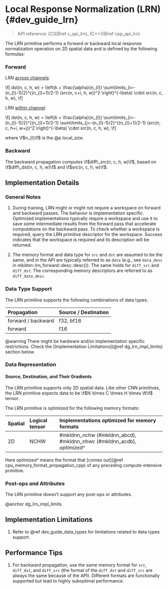 Local Response Normalization (LRN) {#dev_guide_lrn}
====================================================

>
> API reference: [C](@ref c_api_lrn), [C++](@ref cpp_api_lrn)
>

The LRN primitive performs a forward or backward local response normalization
operation on 2D spatial data and is defined by the following formulas:

### Forward

LRN [across channels](#mkldnn_lrn_across_channels):

\f[
    dst(n, c, h, w) =
        \left\{k + \frac{\alpha}{n_{l}}
            \sum\limits_{i=-(n_{l}-1)/2}^{(n_{l}+1)/2-1}
                (src(n, c+i, h, w))^2
        \right\}^{-\beta}
        \cdot
        src(n, c, h, w),
\f]

LRN [within channel](#mkldnn_lrn_within_channel):

\f[
    dst(n, c, h, w) =
        \left\{k + \frac{\alpha}{n_{l}}
            \sum\limits_{i=-(n_{l}-1)/2}^{(n_{l}+1)/2-1}
            \sum\limits_{j=-(n_{l}-1)/2}^{(n_{l}+1)/2-1}
                (src(n, c, h+i, w+j))^2
        \right\}^{-\beta}
        \cdot
        src(n, c, h, w),
\f]

where \f$n_{l}\f$ is the @p local_size.

### Backward

The backward propagation computes
\f$diff\_src(n, c, h, w)\f$,
based on
\f$diff\_dst(n, c, h, w)\f$ and \f$src(n, c, h, w)\f$.

## Implementation Details

### General Notes

1. During training, LRN might or might not require a workspace on forward and
   backward passes. The behavior is implementation specific. Optimized
   implementations typically require a workspace and use it to save some
   intermediate results from the forward pass that accelerate computations on
   the backward pass. To check whether a workspace is required, query the LRN
   primitive descriptor for the workspace. Success indicates that the workspace
   is required and its description will be returned.

2. The memory format and data type for `src` and `dst` are assumed to be the
   same, and in the API are typically referred to as `data` (e.g., see
   `data_desc` in mkldnn::lrn_forward::desc::desc()). The same holds for
   `diff_src` and `diff_dst`. The corresponding memory descriptors are referred
   to as `diff_data_desc`.

### Data Type Support

The LRN primitive supports the following combinations of data types:

| Propagation        | Source / Destination |
| :--                | :--                  |
| forward / backward | f32, bf16            |
| forward            | f16                  |

@warning
    There might be hardware and/or implementation specific restrictions. Check
    the [Implementation Limitations](@ref dg_lrn_impl_limits) section below.

### Data Representation

#### Source, Destination, and Their Gradients

The LRN primitive supports only 2D spatial data. Like other CNN primitives, the
LRN primitive expects data to be \f$N \times C \times H \times W\f$ tensor.

The LRN primitive is optimized for the following memory formats:

| Spatial | Logical tensor | Implementations optimized for memory formats
| :--     | :--            | :--
| 2D      | NCHW           | #mkldnn_nchw (#mkldnn_abcd), #mkldnn_nhwc (#mkldnn_acdb), *optimized^*

Here *optimized^* means the format that
[comes out](@ref cpu_memory_format_propagation_cpp)
of any preceding compute-intensive primitive.

### Post-ops and Attributes

The LRN primitive doesn't support any post-ops or attributes.


@anchor dg_lrn_impl_limits
## Implementation Limitations

1. Refer to @ref dev_guide_data_types for limitations related to data types
   support.


## Performance Tips

1. For backward propagation, use the same memory format for `src`, `diff_dst`,
   and `diff_src` (the format of the `diff_dst` and `diff_src` are always the
   same because of the API). Different formats are functionally supported but
   lead to highly suboptimal performance.
